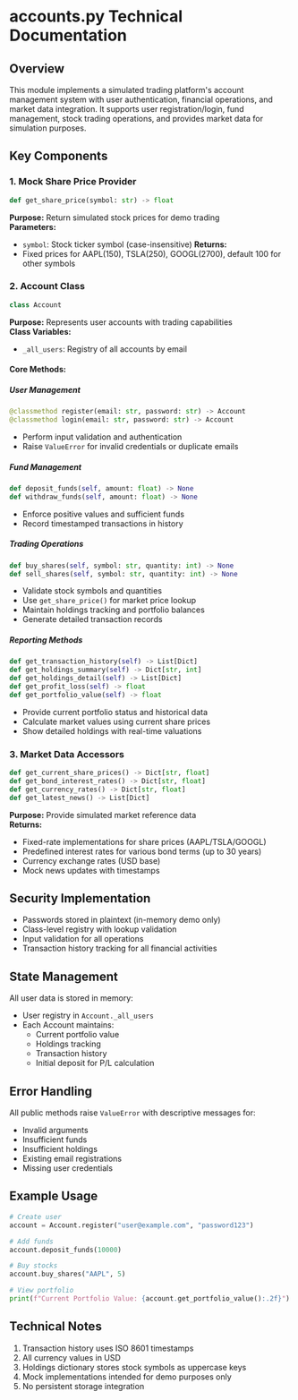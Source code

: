 # accounts.py Technical Documentation

## Overview
This module implements a simulated trading platform's account management system with user authentication, financial operations, and market data integration. It supports user registration/login, fund management, stock trading operations, and provides market data for simulation purposes.

## Key Components

### 1. Mock Share Price Provider
```python
def get_share_price(symbol: str) -> float
```
**Purpose:** Return simulated stock prices for demo trading  
**Parameters:**
- `symbol`: Stock ticker symbol (case-insensitive)
**Returns:** 
- Fixed prices for AAPL(150), TSLA(250), GOOGL(2700), default 100 for other symbols

### 2. Account Class
```python
class Account
```
**Purpose:** Represents user accounts with trading capabilities  
**Class Variables:**
- `_all_users`: Registry of all accounts by email

#### Core Methods:

##### User Management
```python
@classmethod register(email: str, password: str) -> Account
@classmethod login(email: str, password: str) -> Account
```
- Perform input validation and authentication
- Raise `ValueError` for invalid credentials or duplicate emails

##### Fund Management
```python
def deposit_funds(self, amount: float) -> None
def withdraw_funds(self, amount: float) -> None
```
- Enforce positive values and sufficient funds
- Record timestamped transactions in history

##### Trading Operations
```python
def buy_shares(self, symbol: str, quantity: int) -> None
def sell_shares(self, symbol: str, quantity: int) -> None
```
- Validate stock symbols and quantities
- Use `get_share_price()` for market price lookup
- Maintain holdings tracking and portfolio balances
- Generate detailed transaction records

##### Reporting Methods
```python
def get_transaction_history(self) -> List[Dict]
def get_holdings_summary(self) -> Dict[str, int]
def get_holdings_detail(self) -> List[Dict]
def get_profit_loss(self) -> float
def get_portfolio_value(self) -> float
```
- Provide current portfolio status and historical data
- Calculate market values using current share prices
- Show detailed holdings with real-time valuations

### 3. Market Data Accessors
```python
def get_current_share_prices() -> Dict[str, float]
def get_bond_interest_rates() -> Dict[str, float]
def get_currency_rates() -> Dict[str, float]
def get_latest_news() -> List[Dict]
```
**Purpose:** Provide simulated market reference data  
**Returns:**
- Fixed-rate implementations for share prices (AAPL/TSLA/GOOGL)
- Predefined interest rates for various bond terms (up to 30 years)
- Currency exchange rates (USD base)
- Mock news updates with timestamps

## Security Implementation
- Passwords stored in plaintext (in-memory demo only)
- Class-level registry with lookup validation
- Input validation for all operations
- Transaction history tracking for all financial activities

## State Management
All user data is stored in memory:
- User registry in `Account._all_users`
- Each Account maintains:
  - Current portfolio value
  - Holdings tracking
  - Transaction history
  - Initial deposit for P/L calculation

## Error Handling
All public methods raise `ValueError` with descriptive messages for:
- Invalid arguments
- Insufficient funds
- Insufficient holdings
- Existing email registrations
- Missing user credentials

## Example Usage
```python
# Create user
account = Account.register("user@example.com", "password123")

# Add funds
account.deposit_funds(10000)

# Buy stocks
account.buy_shares("AAPL", 5)

# View portfolio
print(f"Current Portfolio Value: {account.get_portfolio_value():.2f}")
```

## Technical Notes
1. Transaction history uses ISO 8601 timestamps
2. All currency values in USD
3. Holdings dictionary stores stock symbols as uppercase keys
4. Mock implementations intended for demo purposes only
5. No persistent storage integration